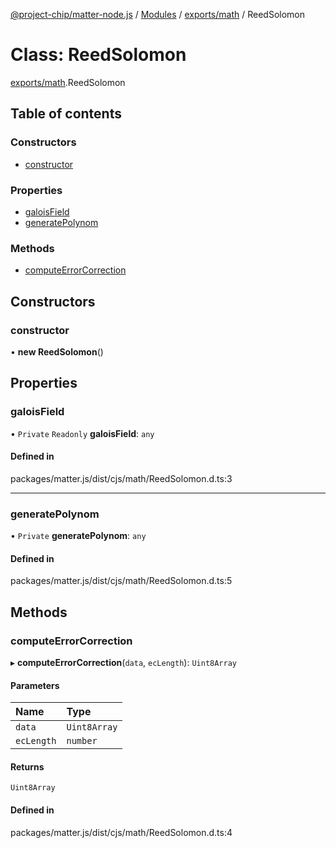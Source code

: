 [@project-chip/matter-node.js](../README.md) / [Modules](../modules.md) / [exports/math](../modules/exports_math.md) / ReedSolomon

# Class: ReedSolomon

[exports/math](../modules/exports_math.md).ReedSolomon

## Table of contents

### Constructors

- [constructor](exports_math.ReedSolomon.md#constructor)

### Properties

- [galoisField](exports_math.ReedSolomon.md#galoisfield)
- [generatePolynom](exports_math.ReedSolomon.md#generatepolynom)

### Methods

- [computeErrorCorrection](exports_math.ReedSolomon.md#computeerrorcorrection)

## Constructors

### constructor

• **new ReedSolomon**()

## Properties

### galoisField

• `Private` `Readonly` **galoisField**: `any`

#### Defined in

packages/matter.js/dist/cjs/math/ReedSolomon.d.ts:3

___

### generatePolynom

• `Private` **generatePolynom**: `any`

#### Defined in

packages/matter.js/dist/cjs/math/ReedSolomon.d.ts:5

## Methods

### computeErrorCorrection

▸ **computeErrorCorrection**(`data`, `ecLength`): `Uint8Array`

#### Parameters

| Name | Type |
| :------ | :------ |
| `data` | `Uint8Array` |
| `ecLength` | `number` |

#### Returns

`Uint8Array`

#### Defined in

packages/matter.js/dist/cjs/math/ReedSolomon.d.ts:4
